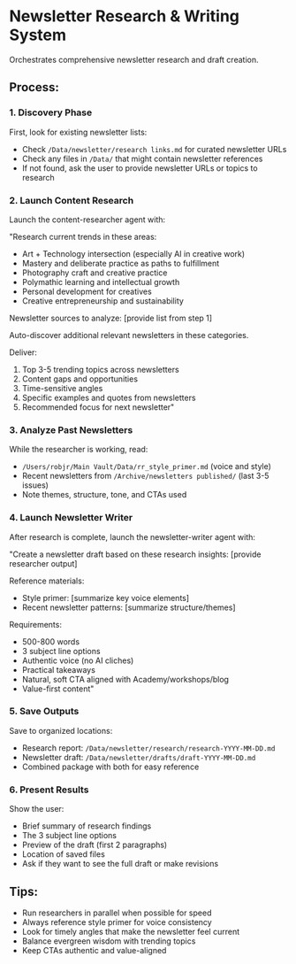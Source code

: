 # Newsletter Research & Writing System

Orchestrates comprehensive newsletter research and draft creation.

## Process:

### 1. Discovery Phase

First, look for existing newsletter lists:
- Check `/Data/newsletter/research links.md` for curated newsletter URLs
- Check any files in `/Data/` that might contain newsletter references
- If not found, ask the user to provide newsletter URLs or topics to research

### 2. Launch Content Research

Launch the content-researcher agent with:

"Research current trends in these areas:
- Art + Technology intersection (especially AI in creative work)
- Mastery and deliberate practice as paths to fulfillment
- Photography craft and creative practice
- Polymathic learning and intellectual growth
- Personal development for creatives
- Creative entrepreneurship and sustainability

Newsletter sources to analyze: [provide list from step 1]

Auto-discover additional relevant newsletters in these categories.

Deliver:
1. Top 3-5 trending topics across newsletters
2. Content gaps and opportunities
3. Time-sensitive angles
4. Specific examples and quotes from newsletters
5. Recommended focus for next newsletter"

### 3. Analyze Past Newsletters

While the researcher is working, read:
- `/Users/robjr/Main Vault/Data/rr_style_primer.md` (voice and style)
- Recent newsletters from `/Archive/newsletters published/` (last 3-5 issues)
- Note themes, structure, tone, and CTAs used

### 4. Launch Newsletter Writer

After research is complete, launch the newsletter-writer agent with:

"Create a newsletter draft based on these research insights: [provide researcher output]

Reference materials:
- Style primer: [summarize key voice elements]
- Recent newsletter patterns: [summarize structure/themes]

Requirements:
- 500-800 words
- 3 subject line options
- Authentic voice (no AI cliches)
- Practical takeaways
- Natural, soft CTA aligned with Academy/workshops/blog
- Value-first content"

### 5. Save Outputs

Save to organized locations:
- Research report: `/Data/newsletter/research/research-YYYY-MM-DD.md`
- Newsletter draft: `/Data/newsletter/drafts/draft-YYYY-MM-DD.md`
- Combined package with both for easy reference

### 6. Present Results

Show the user:
- Brief summary of research findings
- The 3 subject line options
- Preview of the draft (first 2 paragraphs)
- Location of saved files
- Ask if they want to see the full draft or make revisions

## Tips:

- Run researchers in parallel when possible for speed
- Always reference style primer for voice consistency
- Look for timely angles that make the newsletter feel current
- Balance evergreen wisdom with trending topics
- Keep CTAs authentic and value-aligned

